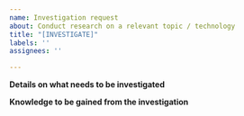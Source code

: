 ```yaml
---
name: Investigation request
about: Conduct research on a relevant topic / technology
title: "[INVESTIGATE]"
labels: ''
assignees: ''

---
```


**Details on what needs to be investigated**

**Knowledge to be gained from the investigation**
